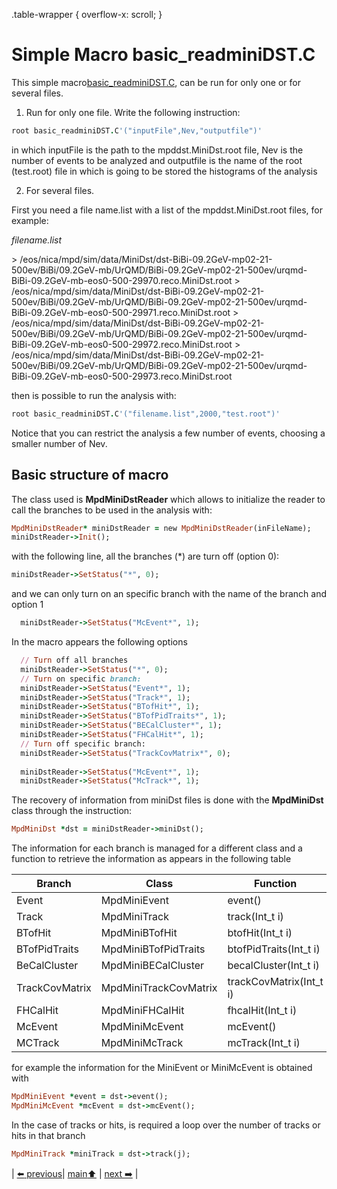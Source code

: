 .table-wrapper {
  overflow-x: scroll;
}
# Simple Macro basic_readminiDST.C

This simple macro[basic_readminiDST.C](https://github.com/iamaldonado/Macros_ANA/tree/main/simpleRead/minidst/basic_readminiDST.C),
can be run for only one or for several files.


 1. Run for only one file.
 Write the following instruction: 

```ruby
root basic_readminiDST.C'("inputFile",Nev,"outputfile")'
```

in which inputFile is the path to the mpddst.MiniDst.root file, Nev is the number of events to be analyzed and outputfile is the name of the root (test.root) file in which is going to be stored the histograms of the analysis
 
 2. For several files.

First you need a file name.list with a list of the mpddst.MiniDst.root files, for example:

*filename.list*
<div class="table-wrapper" markdown="block">
> /eos/nica/mpd/sim/data/MiniDst/dst-BiBi-09.2GeV-mp02-21-500ev/BiBi/09.2GeV-mb/UrQMD/BiBi-09.2GeV-mp02-21-500ev/urqmd-BiBi-09.2GeV-mb-eos0-500-29970.reco.MiniDst.root
> /eos/nica/mpd/sim/data/MiniDst/dst-BiBi-09.2GeV-mp02-21-500ev/BiBi/09.2GeV-mb/UrQMD/BiBi-09.2GeV-mp02-21-500ev/urqmd-BiBi-09.2GeV-mb-eos0-500-29971.reco.MiniDst.root
> /eos/nica/mpd/sim/data/MiniDst/dst-BiBi-09.2GeV-mp02-21-500ev/BiBi/09.2GeV-mb/UrQMD/BiBi-09.2GeV-mp02-21-500ev/urqmd-BiBi-09.2GeV-mb-eos0-500-29972.reco.MiniDst.root
> /eos/nica/mpd/sim/data/MiniDst/dst-BiBi-09.2GeV-mp02-21-500ev/BiBi/09.2GeV-mb/UrQMD/BiBi-09.2GeV-mp02-21-500ev/urqmd-BiBi-09.2GeV-mb-eos0-500-29973.reco.MiniDst.root
</div>

then is possible to run the analysis with:

```ruby
root basic_readminiDST.C'("filename.list",2000,"test.root")'

```
Notice that you can restrict the analysis a few number of events, choosing a smaller number of Nev.


## Basic structure of macro 

The class used is __MpdMiniDstReader__ which allows to initialize the reader to call the branches to be used in the analysis with:

```ruby 
MpdMiniDstReader* miniDstReader = new MpdMiniDstReader(inFileName);
miniDstReader->Init();
```
with the following line, all the branches (\*) are turn off (option 0):

```ruby
miniDstReader->SetStatus("*", 0); 
```

and we can only turn on an specific branch with the name of the branch and option 1

```ruby
  miniDstReader->SetStatus("McEvent*", 1);
```

In the macro appears the following options

```ruby
  // Turn off all branches
  miniDstReader->SetStatus("*", 0);  
  // Turn on specific branch:             
  miniDstReader->SetStatus("Event*", 1);          
  miniDstReader->SetStatus("Track*", 1);
  miniDstReader->SetStatus("BTofHit*", 1);
  miniDstReader->SetStatus("BTofPidTraits*", 1);
  miniDstReader->SetStatus("BECalCluster*", 1);
  miniDstReader->SetStatus("FHCalHit*", 1);
  // Turn off specific branch:
  miniDstReader->SetStatus("TrackCovMatrix*", 0);
   
  miniDstReader->SetStatus("McEvent*", 1);
  miniDstReader->SetStatus("McTrack*", 1);
```

The recovery of information from miniDst files is done with the __MpdMiniDst__ class through the instruction:

```ruby
MpdMiniDst *dst = miniDstReader->miniDst();
```

The information for each branch is managed for a different class and a function to retrieve the information as appears in the following table

|Branch|Class |Function|
|------|------|------|
|Event|MpdMiniEvent|event()|
|Track|MpdMiniTrack|track(Int\_t i)|
|BTofHit|MpdMiniBTofHit|btofHit(Int\_t i)|
|BTofPidTraits|MpdMiniBTofPidTraits|btofPidTraits(Int\_t i)|
|BeCalCluster|MpdMiniBECalCluster|becalCluster(Int\_t i)|
|TrackCovMatrix|MpdMiniTrackCovMatrix|trackCovMatrix(Int\_t i)|
|FHCalHit|MpdMiniFHCalHit|fhcalHit(Int\_t i)|
|McEvent|MpdMiniMcEvent|mcEvent()|
|MCTrack|MpdMiniMcTrack|mcTrack(Int\_t i)|

for example the information for the MiniEvent or MiniMcEvent  is obtained with
```ruby
MpdMiniEvent *event = dst->event();
MpdMiniMcEvent *mcEvent = dst->mcEvent(); 
```
In the case of tracks or hits, is required a loop over the number of tracks or hits in that branch 

```ruby 
MpdMiniTrack *miniTrack = dst->track(j);
``` 



| [:arrow_left: previous](../mpddst/README.md)| [main:arrow_up:](../../README.md) | [next :arrow_right:](../../mpddstm/README.md) |

